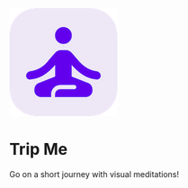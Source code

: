 ![alt text](https://github.com/Singularity-Coder/Trip-Me/blob/main/assets/logo192.png)
# Trip Me
Go on a short journey with visual meditations!
